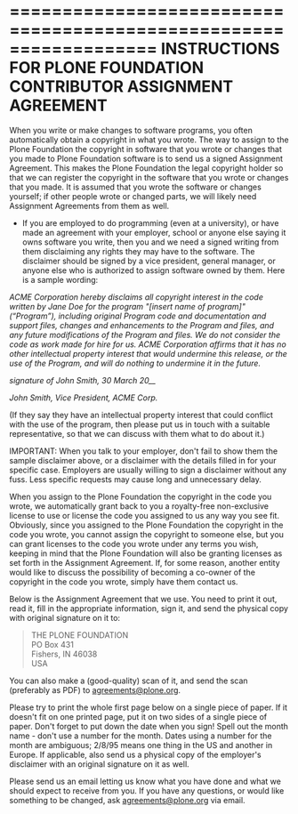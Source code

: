 ==================================================================
INSTRUCTIONS FOR PLONE FOUNDATION CONTRIBUTOR ASSIGNMENT AGREEMENT
==================================================================

When you write or make changes to software programs, you often automatically obtain a copyright in what you wrote.
The way to assign to the Plone Foundation the copyright in software that you wrote or changes that you made to Plone Foundation software is to send us a signed Assignment Agreement.
This makes the Plone Foundation the legal copyright holder so that we can register the copyright in the software that you wrote or changes that you made.
It is assumed that you wrote the software or changes yourself;
if other people wrote or changed parts, we will likely need Assignment Agreements from them as well.

* If you are employed to do programming (even at a university),
  or have made an agreement with your employer, school or anyone else saying it owns software you write,
  then you and we need a signed writing from them disclaiming any rights they may have to the software.
  The disclaimer should be signed by a vice president, general manager, or anyone else who is authorized to assign software owned by them.
  Here is a sample wording:

*ACME Corporation hereby disclaims all copyright interest in the code written by Jane Doe for the program "[insert name of program]" (“Program”), including original Program code and documentation and support files, changes and enhancements to the Program and files, and any future modifications of the Program and files.
We do not consider the code as work made for hire for us.
ACME Corporation affirms that it has no other intellectual property interest that would undermine this release, or the use of the Program, and will do nothing to undermine it in the future.*

*signature of John Smith, 30 March 20__*

*John Smith, Vice President, ACME Corp.*

(If they say they have an intellectual property interest that could conflict with the use of the program,
then please put us in touch with a suitable representative,
so that we can discuss with them what to do about it.)

IMPORTANT: When you talk to your employer, don't fail to show them the sample disclaimer above,
or a disclaimer with the details filled in for your specific case.
Employers are usually willing to sign a disclaimer without any fuss.
Less specific requests may cause long and unnecessary delay.

When you assign to the Plone Foundation the copyright in the code you wrote,
we automatically grant back to you a royalty-free non-exclusive license to use or license the code you assigned to us any way you see fit.
Obviously, since you assigned to the Plone Foundation the copyright in the code you wrote,
you cannot assign the copyright to someone else, but you can grant licenses to the code you wrote under any terms you wish,
keeping in mind that the Plone Foundation will also be granting licenses as set forth in the Assignment Agreement.
If, for some reason, another entity would like to discuss the possibility of becoming a co-owner of the copyright in the code you wrote,
simply have them contact us.

Below is the Assignment Agreement that we use.
You need to print it out,
read it,
fill in the appropriate information,
sign it,
and send the physical copy with original signature on it to:

> THE PLONE FOUNDATION  
> PO Box 431  
> Fishers, IN 46038  
> USA  

You can also make a (good-quality) scan of it,
and send the scan (preferably as PDF) to agreements@plone.org.

Please try to print the whole first page below on a single piece of paper.
If it doesn't fit on one printed page, put it on two sides of a single piece of paper.
Don't forget to put down the date when you sign!
Spell out the month name - don't use a number for the month.
Dates using a number for the month are ambiguous;
2/8/95 means one thing in the US and another in Europe.
If applicable, also send us a physical copy of the employer's disclaimer with an original signature on it as well.

Please send us an email letting us know what you have done and what we should expect to receive from you.
If you have any questions, or would like something to be changed, ask agreements@plone.org via email.